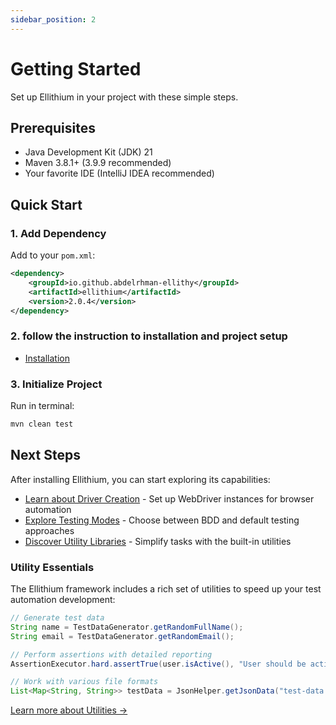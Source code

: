 ```yaml
---
sidebar_position: 2
---
```


# Getting Started

Set up Ellithium in your project with these simple steps.

## Prerequisites
- Java Development Kit (JDK) 21
- Maven 3.8.1+ (3.9.9 recommended)
- Your favorite IDE (IntelliJ IDEA recommended)

## Quick Start

### 1. Add Dependency
Add to your `pom.xml`:

```xml
<dependency>
    <groupId>io.github.abdelrhman-ellithy</groupId>
    <artifactId>ellithium</artifactId>
    <version>2.0.4</version>
</dependency>
```
### 2. follow the instruction to installation and project setup
- [Installation ](installation.md)

### 3. Initialize Project
Run in terminal:
```bash
mvn clean test
```

## Next Steps

After installing Ellithium, you can start exploring its capabilities:

- [Learn about Driver Creation](driverfactory) - Set up WebDriver instances for browser automation
- [Explore Testing Modes](test-modes) - Choose between BDD and default testing approaches 
- [Discover Utility Libraries](utilities) - Simplify tasks with the built-in utilities

### Utility Essentials

The Ellithium framework includes a rich set of utilities to speed up your test automation development:

```java
// Generate test data
String name = TestDataGenerator.getRandomFullName();
String email = TestDataGenerator.getRandomEmail();

// Perform assertions with detailed reporting
AssertionExecutor.hard.assertTrue(user.isActive(), "User should be active");

// Work with various file formats
List<Map<String, String>> testData = JsonHelper.getJsonData("test-data.json");
```

[Learn more about Utilities →](utilities)
